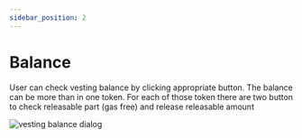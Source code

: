 ```yaml
---
sidebar_position: 2
---
```


# Balance

User can check vesting balance by clicking appropriate button.
The balance can be more than in one token.
For each of those token there are two button to check releasable part (gas free) and release releasable amount

![vesting balance dialog](/img/market/mechanics-simple/vesting/vesting_balance_dialog.png)
